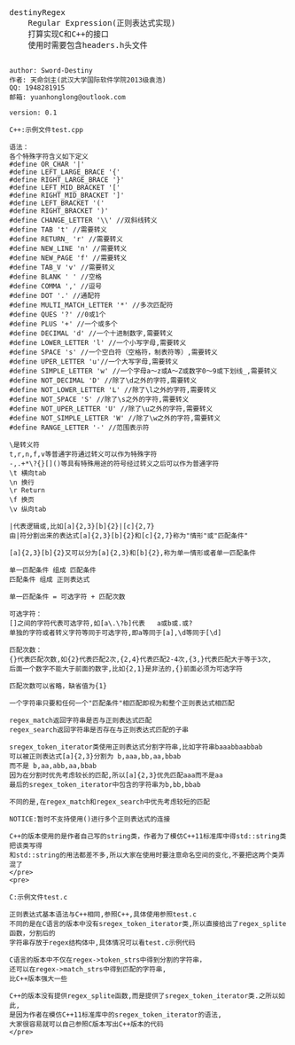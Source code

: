 <html>
<head>
    <title>destinyDB</title>
    <meta charset="GBK" content="text/html;charset=GBK" />
</head>
<body>
    <pre>
destinyRegex
    Regular Expression(正则表达式实现)
    打算实现C和C++的接口
    使用时需要包含headers.h头文件
    
    author:	Sword-Destiny
    作者:	天命剑主(武汉大学国际软件学院2013级袁浩)
    QQ:	1948281915
    邮箱:	yuanhonglong@outlook.com
    
    version: 0.1
    
    C++:示例文件test.cpp

    语法：
    各个特殊字符含义如下定义
    #define OR_CHAR '|'
    #define LEFT_LARGE_BRACE '{'
    #define RIGHT_LARGE_BRACE '}'
    #define LEFT_MID_BRACKET '['
    #define RIGHT_MID_BRACKET ']'
    #define LEFT_BRACKET '('
    #define RIGHT_BRACKET ')'
    #define CHANGE_LETTER '\\' //双斜线转义
    #define TAB 't' //需要转义
    #define RETURN_ 'r' //需要转义
    #define NEW_LINE 'n' //需要转义
    #define NEW_PAGE 'f' //需要转义
    #define TAB_V 'v' //需要转义
    #define BLANK ' ' //空格
    #define COMMA ',' //逗号
    #define DOT '.' //通配符
    #define MULTI_MATCH_LETTER '*' //多次匹配符
    #define QUES '?' //0或1个
    #define PLUS '+' //一个或多个
    #define DECIMAL 'd' //一个十进制数字,需要转义
    #define LOWER_LETTER 'l' //一个小写字母,需要转义
    #define SPACE 's' //一个空白符（空格符，制表符等）,需要转义
    #define UPER_LETTER 'u'//一个大写字母,需要转义
    #define SIMPLE_LETTER 'w' //一个字母a～z或A～Z或数字0～9或下划线_,需要转义
    #define NOT_DECIMAL 'D' //除了\d之外的字符,需要转义
    #define NOT_LOWER_LETTER 'L' //除了\l之外的字符,需要转义
    #define NOT_SPACE 'S' //除了\s之外的字符,需要转义
    #define NOT_UPER_LETTER 'U' //除了\u之外的字符,需要转义
    #define NOT_SIMPLE_LETTER 'W' //除了\w之外的字符,需要转义
    #define RANGE_LETTER '-' //范围表示符

    \是转义符
    t,r,n,f,v等普通字符通过转义可以作为特殊字符
    -,.+*\?{}[]()等具有特殊用途的符号经过转义之后可以作为普通字符
    \t 横向tab
    \n 换行
    \r Return
    \f 换页
    \v 纵向tab

    |代表逻辑或,比如[a]{2,3}[b]{2}|[c]{2,7}
    由|符分割出来的表达式[a]{2,3}[b]{2}和[c]{2,7}称为"情形"或"匹配条件"

    [a]{2,3}[b]{2}又可以分为[a]{2,3}和[b]{2},称为单一情形或者单一匹配条件

    单一匹配条件 组成 匹配条件
    匹配条件 组成 正则表达式

    单一匹配条件 = 可选字符 + 匹配次数

    可选字符：
    []之间的字符代表可选字符,如[a\.\?b]代表   a或b或.或?
    单独的字符或者转义字符等同于可选字符,即a等同于[a],\d等同于[\d]

    匹配次数：
    {}代表匹配次数,如{2}代表匹配2次,{2,4}代表匹配2-4次,{3,}代表匹配大于等于3次,
    后面一个数字不能大于前面的数字,比如{2,1}是非法的,{}前面必须为可选字符

    匹配次数可以省略，缺省值为{1}

    一个字符串只要和任何一个"匹配条件"相匹配即视为和整个正则表达式相匹配

    regex_match返回字符串是否与正则表达式匹配
    regex_search返回字符串是否存在与正则表达式匹配的子串

    sregex_token_iterator类使用正则表达式分割字符串,比如字符串baaabbaabbab
    可以被正则表达式[a]{2,3}分割为 b,aaa,bb,aa,bbab
    而不是 b,aa,abb,aa,bbab
    因为在分割时优先考虑较长的匹配,所以[a]{2,3}优先匹配aaa而不是aa
    最后的sregex_token_iterator中包含的字符串为b,bb,bbab

    不同的是,在regex_match和regex_search中优先考虑较短的匹配

    NOTICE:暂时不支持使用()进行多个正则表达式的连接

    C++的版本使用的是作者自己写的string类，作者为了模仿C++11标准库中得std::string类把该类写得
    和std::string的用法都差不多,所以大家在使用时要注意命名空间的变化,不要把这两个类弄混了
    </pre>
    <pre>
        
    C:示例文件test.c
    
    正则表达式基本语法与C++相同,参照C++,具体使用参照test.c
    不同的是在C语言的版本中没有sregex_token_iterator类,所以直接给出了regex_splite函数，分割后的
    字符串存放于regex结构体中,具体情况可以看test.c示例代码
    
    C语言的版本中不仅在regex->token_strs中得到分割的字符串，
    还可以在regex->match_strs中得到匹配的字符串,
    比C++版本强大一些
    
    C++的版本没有提供regex_splite函数,而是提供了sregex_token_iterator类.之所以如此,
    是因为作者在模仿C++11标准库中的sregex_token_iterator的语法,
    大家很容易就可以自己参照C版本写出C++版本的代码
    </pre>

</body>
</html>
